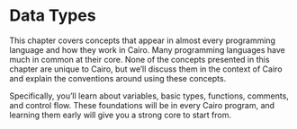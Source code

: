 # Data Types
This chapter covers concepts that appear in almost every programming language and how they work in Cairo. Many programming languages have much in common at their core. None of the concepts presented in this chapter are unique to Cairo, but we’ll discuss them in the context of Cairo and explain the conventions around using these concepts.

Specifically, you’ll learn about variables, basic types, functions, comments, and control flow. These foundations will be in every Cairo program, and learning them early will give you a strong core to start from.